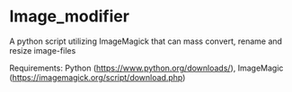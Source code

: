 # Image_modifier
A python script utilizing ImageMagick that can mass convert, rename and resize image-files

Requirements:
Python      (https://www.python.org/downloads/),
ImageMagic  (https://imagemagick.org/script/download.php)
